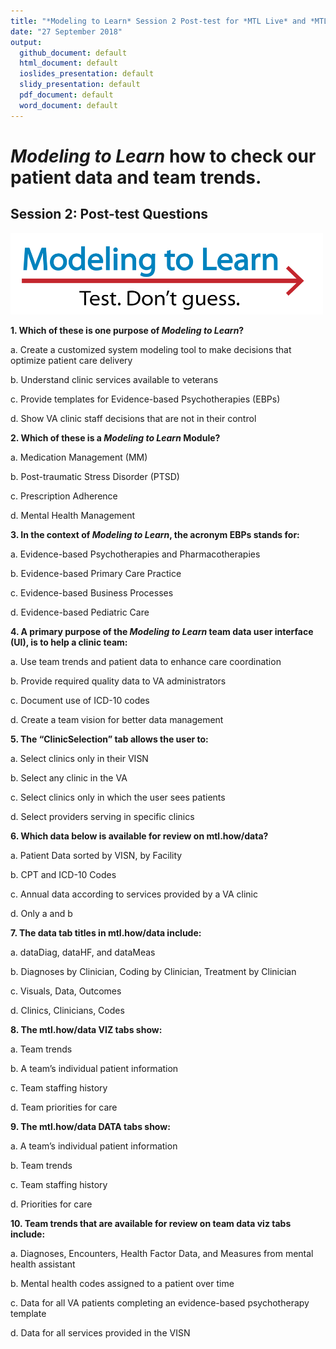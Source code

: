 ```yaml
---
title: "*Modeling to Learn* Session 2 Post-test for *MTL Live* and *MTL Video*"
date: "27 September 2018"
output: 
  github_document: default
  html_document: default
  ioslides_presentation: default
  slidy_presentation: default
  pdf_document: default
  word_document: default
---
```


# *Modeling to Learn* how to check our patient data and team trends.
<!-- MTL Logo, HTML img tag -->
## Session 2: Post-test Questions	
<img src = "https://raw.githubusercontent.com/lzim/teampsd/teampsd_style/mtl_logo/mtl_testdontguess_sm.png"
     height = "130" width = "500">   
	
**1. Which of these is one purpose of *Modeling to Learn*?**			

a. Create a customized system modeling tool to make decisions that optimize patient care delivery			

b. Understand clinic services available to veterans			

c. Provide templates for Evidence-based Psychotherapies (EBPs)			

d. Show VA clinic staff decisions that are not in their control			
				
**2. Which of these is a *Modeling to Learn* Module?**			

a. Medication Management (MM)			

b. Post-traumatic Stress Disorder (PTSD)			

c. Prescription Adherence			

d. Mental Health Management			
				
**3. In the context of *Modeling to Learn*, the acronym EBPs stands for:**			

a. Evidence-based Psychotherapies and Pharmacotherapies			

b. Evidence-based Primary Care Practice			

c. Evidence-based Business Processes			

d. Evidence-based Pediatric Care			
				
**4. A primary purpose of the *Modeling to Learn* team data user interface (UI), is to help a clinic team:**			

a. Use team trends and patient data to enhance care coordination			

b. Provide required quality data to VA administrators			

c. Document use of ICD-10 codes			

d. Create a team vision for better data management			
				
**5. The “ClinicSelection” tab allows the user to:**			

a. Select clinics only in their VISN			

b. Select any clinic in the VA			

c. Select clinics only in which the user sees patients			

d. Select providers serving in specific clinics			

				
**6. Which data below is available for review on mtl.how/data?**			

a. Patient Data sorted by VISN, by Facility			

b. CPT and ICD-10 Codes			

c. Annual data according to services provided by a VA clinic			

d. Only a and b

				
**7. The data tab titles in mtl.how/data include:**			

a. dataDiag, dataHF, and dataMeas			

b. Diagnoses by Clinician, Coding by Clinician, Treatment by Clinician 			

c. Visuals, Data, Outcomes			

d. Clinics, Clinicians, Codes			


**8. The mtl.how/data VIZ tabs show:**			

a. Team trends			

b. A team’s individual patient information			

c. Team staffing history			

d. Team priorities for care  

		
**9. The mtl.how/data DATA tabs show:**			

a. A team’s individual patient information			

b. Team trends			

c. Team staffing history			

d. Priorities for care			
				
				
**10. Team trends that are available for review on team data viz tabs include:**			

a. Diagnoses, Encounters, Health Factor Data, and Measures from mental health assistant			

b. Mental health codes assigned to a patient over time			

c. Data for all VA patients completing an evidence-based psychotherapy template			

d. Data for all services provided in the VISN			
